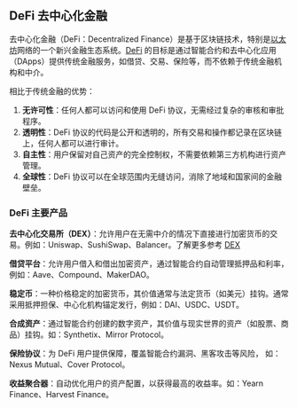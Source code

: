 ## DeFi 去中心化金融 

去中心化金融（DeFi：Decentralized Finance）是基于区块链技术，特别是[以太坊](https://learnblockchain.cn/tags/以太坊?map=EVM)网络的一个新兴金融生态系统。[DeFi](https://learnblockchain.cn/tags/DeFi?map=EVM) 的目标是通过智能合约和去中心化应用（DApps）提供传统金融服务，如借贷、交易、保险等，而不依赖于传统金融机构和中介。



相比于传统金融的优势：

1. **无许可性**：任何人都可以访问和使用 DeFi 协议，无需经过复杂的审核和审批程序。
2. **透明性**：DeFi 协议的代码是公开和透明的，所有交易和操作都记录在区块链上，任何人都可以进行审计。
3. **自主性**：用户保留对自己资产的完全控制权，不需要依赖第三方机构进行资产管理。
4. **全球性**：DeFi 协议可以在全球范围内无缝访问，消除了地域和国家间的金融壁垒。



### DeFi 主要产品

**去中心化交易所（DEX）**：允许用户在无需中介的情况下直接进行加密货币的交易。例如：Uniswap、SushiSwap、Balancer。了解更多参考 [DEX](https://learnblockchain.cn/tags/DEX?map=EVM) 

**借贷平台**：允许用户借入和借出加密资产，通过智能合约自动管理抵押品和利率，例如：Aave、Compound、MakerDAO。

**稳定币**：一种价格稳定的加密货币，其价值通常与法定货币（如美元）挂钩。通常采用抵押担保、中心化机构锚定发行，例如：DAI、USDC、USDT。

**合成资产**：通过智能合约创建的数字资产，其价值与现实世界的资产（如股票、商品）挂钩。如：Synthetix、Mirror Protocol。

**保险协议**：为 DeFi 用户提供保障，覆盖智能合约漏洞、黑客攻击等风险， 如：Nexus Mutual、Cover Protocol。

**收益聚合器**：自动优化用户的资产配置，以获得最高的收益率。如：Yearn Finance、Harvest Finance。

